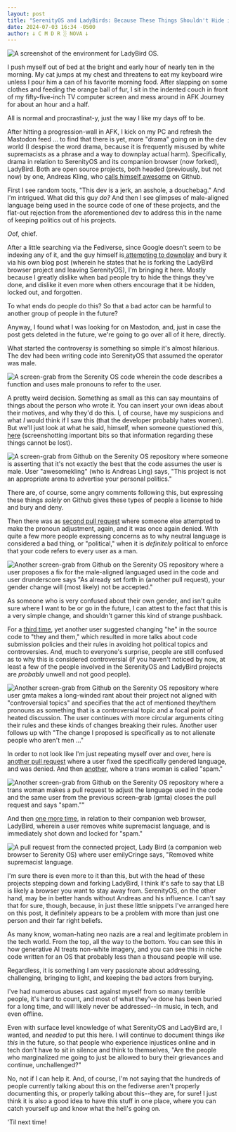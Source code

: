 ```yaml
---
layout: post
title: "SerenityOS and LadyBirds: Because These Things Shouldn't Hide in Closed Git Conversations"
date: 2024-07-03 16:34 -0500
author: 𐕣 C M D R ░ NOVA 𐕣
---
```

![A screenshot of the environment for LadyBird OS.](/img/posts/ladybird/ladybird.png)

<!-- wp:paragraph -->
<p>I push myself out of bed at the bright and early hour of nearly ten in the morning. My cat jumps at my chest and threatens to eat my keyboard wire unless I pour him a can of his favorite morning food. After slapping on some clothes and feeding the orange ball of fur, I sit in the indented couch in front of my fifty-five-inch TV computer screen and mess around in AFK Journey for about an hour and a half.</p>
<!-- /wp:paragraph -->

<!-- wp:paragraph -->
<p>All is normal and procrastinat-y, just the way I like my days off to be.</p>
<!-- /wp:paragraph -->

<!-- wp:paragraph -->
<p>After hitting a progression-wall in AFK, I kick on my PC and refresh the Mastodon feed ... to find that there is yet, more "drama" going on in the dev world (I despise the word drama, because it is frequently misused by white supremacists as a phrase and a way to downplay actual harm). Specifically, drama in relation to SerenityOS and its companion browser (now forked), LadyBird. Both are open source projects, both headed (previously, but not now) by one, Andreas Kling, who <a href="https://github.com/awesomekling">calls himself awesome</a> on Github.</p>
<!-- /wp:paragraph -->

<!-- wp:paragraph -->
<p>First I see random toots, "This dev is a jerk, an asshole, a douchebag." And I'm intrigued. What did this guy <em>do?</em> And then I see glimpses of male-aligned language being used in the source code of one of these projects, and the flat-out rejection from the aforementioned dev to address this in the name of keeping politics out of his projects.</p>
<!-- /wp:paragraph -->

<!-- wp:paragraph -->
<p><em>O</em>of, chief.</p>
<!-- /wp:paragraph -->

<!-- wp:paragraph -->
<p>After a little searching via the Fediverse, since Google doesn't seem to be indexing any of it, and the guy himself is<a href="https://awesomekling.substack.com/p/forking-ladybird-and-stepping-down-serenityos" target="_blank" rel="noreferrer noopener"> attempting to downplay</a> and bury it via his own blog post (wherein he states that he is forking the LadyBird browser project and leaving SerenityOS), I'm bringing it here. Mostly because I greatly dislike when bad people try to hide the things they've done, and dislike it even more when others encourage that it be hidden, locked out, and forgotten.</p>
<!-- /wp:paragraph -->

<!-- wp:paragraph -->
<p>To what ends do people do this? So that a bad actor can be harmful to another group of people in the future?</p>
<!-- /wp:paragraph -->

<!-- wp:paragraph -->
<p>Anyway, I found what I was looking for on Mastodon, and, just in case the post gets deleted in the future, we're going to go over all of it here, directly.</p>
<!-- /wp:paragraph -->

<!-- wp:paragraph -->
<p>What started the controversy is something so simple it's almost hilarious. The dev had been writing code into SerenityOS that assumed the operator was male.</p>
<!-- /wp:paragraph -->

![A screen-grab from the Serenity OS code wherein the code describes a function and uses male pronouns to refer to the user.](/img/posts/ladybird/pronoun.png)

<!-- wp:paragraph -->
<p>A pretty weird decision. Something as small as this can say mountains of things about the person who wrote it. You can insert your own ideas about their motives, and why they'd do this. I, of course, have my suspicions and what <em>I</em> would think if I saw this (that the developer probably hates women). But we'll just look at what he said, himself, when someone questioned this, <a href="https://github.com/SerenityOS/serenity/pull/6814" target="_blank" rel="noreferrer noopener">here</a> (screenshotting important bits so that information regarding these things cannot be lost).</p>
<!-- /wp:paragraph -->

![A screen-grab from Github on the Serenity OS repository where someone is asserting that it's not exactly the best that the code assumes the user is male. User "awesomekling" (who is Andreas Ling) says, "This project is not an appropriate arena to advertise your personal politics."](/img/posts/ladybird/politcs.png)

<!-- wp:paragraph -->
<p>There are, of course, some angry comments following this, but expressing these things <em>solely</em> on Github gives these types of people a license to hide and bury and deny.</p>
<!-- /wp:paragraph -->

<!-- wp:paragraph -->
<p>Then there was as <a href="https://github.com/SerenityOS/serenity/pull/8046" target="_blank" rel="noreferrer noopener">second pull request</a> where someone else attempted to make the pronoun adjustment, again, and it was once again denied. With quite a few more people expressing concerns as to why neutral language is considered a bad thing, or "political," when it is <em>definitely</em> political to enforce that your code refers to every user as a man.</p>
<!-- /wp:paragraph -->

![Another screen-grab from Github on the Serenity OS repository where a user proposes a fix for the male-aligned languaged used in the code and user drunderscore says "As already set forth in (another pull request), your gender change will (most likely) not be accepted."](/img/posts/ladybird/accept.png)

<!-- wp:paragraph -->
<p>As someone who is very confused about their own gender, and isn't quite sure where I want to be or go in the future, I can attest to the fact that this is a very simple change, and shouldn't garner this kind of strange pushback.</p>
<!-- /wp:paragraph -->

<!-- wp:paragraph -->
<p>For a <a href="https://github.com/SerenityOS/serenity/pull/24647" target="_blank" rel="noreferrer noopener">third time</a>, yet another user suggested changing "he" in the source code to "they and them," which resulted in more talks about code submission policies and their rules in avoiding hot political topics and controversies. And, much to everyone's surprise, people are still confused as to why this is considered controversial (if you haven't noticed by now, at least a few of the people involved in the SerenityOS and LadyBird projects are <em>probably</em> unwell and not good people).</p>
<!-- /wp:paragraph -->

![Another screen-grab from Github on the Serenity OS repository where user gmta makes a long-winded rant about their project not aligned with "controversial topics" and specifies that the act of mentioned they/them pronouns as something that is a controversial topic and a focal point of heated discussion. The user continues with more circular arguments citing their rules and these kinds of changes breaking their rules. Another user follows up with "The change I proposed is specifically as to not alienate people who aren't men ..."](/img/posts/ladybird/alienate.png)


<!-- wp:paragraph -->
<p>In order to not look like I'm just repeating myself over and over, here is <a href="https://github.com/SerenityOS/serenity/pull/24648" target="_blank" rel="noreferrer noopener">another pull request</a> where a user fixed the specifically gendered language, and was denied. And then <a href="https://github.com/SerenityOS/serenity/pull/24650" target="_blank" rel="noreferrer noopener">another</a>, where a trans woman is called "spam."</p>
<!-- /wp:paragraph -->

![Another screen-grab from Github on the Serenity OS repository where a trans woman makes a pull request to adjust the language used in the code and the same user from the previous screen-grab (gmta) closes the pull request and says "spam.""](/img/posts/ladybird/spam.png)

<!-- wp:paragraph -->
<p>And then <a href="https://github.com/LadybirdBrowser/ladybird/pull/366" target="_blank" rel="noreferrer noopener">one more time</a>, in relation to their companion web browser, LadyBird, wherein a user removes white supremacist language, and is immediately shot down and locked for "spam."</p>
<!-- /wp:paragraph -->

![A pull request from the connected project, Lady Bird (a companion web browser to Serenity OS) where user emilyCringe says, "Removed white supremacist language.](/img/posts/ladybird/language.png)

<!-- wp:paragraph -->
<p>I'm sure there is even more to it than this, but with the head of these projects stepping down and forking LadyBird, I think it's safe to say that LB is likely a browser you want to stay away from. SerenityOS, on the other hand, may be in better hands without Andreas and his influence. I can't say that for sure, though, because, in just these little snippets I've arranged here on this post, it definitely appears to be a problem with more than just one person and their far right beliefs.</p>
<!-- /wp:paragraph -->

<!-- wp:paragraph -->
<p>As many know, woman-hating neo nazis are a real and legitimate problem in the tech world. From the top, all the way to the bottom. You can see this in how generative AI treats non-white imagery, and you can see this in niche code written for an OS that probably less than a thousand people will use.</p>
<!-- /wp:paragraph -->

<!-- wp:paragraph -->
<p>Regardless, it is something I am very passionate about addressing, challenging, bringing to light, and keeping the bad actors from burying.</p>
<!-- /wp:paragraph -->

<!-- wp:paragraph -->
<p>I've had numerous abuses cast against myself from so many terrible people, it's hard to count, and most of what they've done has been buried for a long time, and will likely never be addressed--In music, in tech, and even offline.</p>
<!-- /wp:paragraph -->

<!-- wp:paragraph -->
<p>Even with surface level knowledge of what SerenityOS and LadyBird are, I wanted, and <em>needed</em> to put this here. I will continue to document things <em>like this</em> in the future, so that people who experience injustices online and in tech don't have to sit in silence and think to themselves, "Are the people who marginalized me going to just be allowed to bury their grievances and continue, unchallenged?"</p>
<!-- /wp:paragraph -->

<!-- wp:paragraph -->
<p>No, not if I can help it. And, of course, I'm not saying that the hundreds of people currently talking about this on the fediverse aren't properly documenting this, or properly talking about this--they are, for sure! I just think it is also a good idea to have this stuff in one place, where you can catch yourself up and know what the hell's going on.</p>
<!-- /wp:paragraph -->

<!-- wp:paragraph -->
<p>'Til next time!</p>
<!-- /wp:paragraph -->
